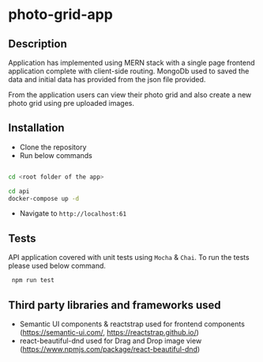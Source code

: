 # photo-grid-app

## Description

Application has implemented using MERN stack with a single page frontend application complete with client-side routing. MongoDb used to saved the data and initial data has provided from the json file provided.

From the application users can view their photo grid and also create a new photo grid using pre uploaded images. 


## Installation

- Clone the repository
- Run below commands

```bash

cd <root folder of the app>

cd api
docker-compose up -d
```

- Navigate to `http://localhost:61`

## Tests

API application covered with unit tests using `Mocha` & `Chai`. To run the tests please used below command.

```bash
 npm run test
```

## Third party libraries and frameworks used

- Semantic UI components & reactstrap used for frontend components (https://semantic-ui.com/, https://reactstrap.github.io/)
- react-beautiful-dnd used for Drag and Drop image view (https://www.npmjs.com/package/react-beautiful-dnd)

